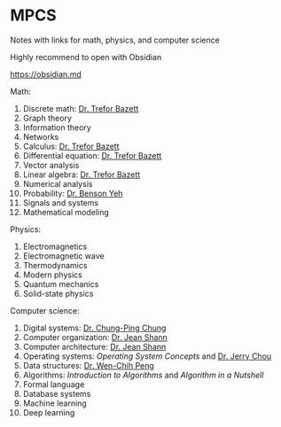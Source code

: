 # MPCS
Notes with links for math, physics, and computer science

Highly recommend to open with Obsidian

https://obsidian.md

Math: 
1. Discrete math: [Dr. Trefor Bazett](https://www.youtube.com/playlist?list=PLHXZ9OQGMqxersk8fUxiUMSIx0DBqsKZS)
2. Graph theory
3. Information theory
4. Networks
5. Calculus:  [Dr. Trefor Bazett](https://www.youtube.com/c/DrTreforBazett/playlists)
6. Differential equation: [Dr. Trefor Bazett](https://www.youtube.com/c/DrTreforBazett/playlists)
7. Vector analysis
8. Linear algebra:  [Dr. Trefor Bazett](https://www.youtube.com/playlist?list=PLHXZ9OQGMqxfUl0tcqPNTJsb7R6BqSLo6)
9. Numerical analysis
10. Probability: [Dr. Benson Yeh](https://www.youtube.com/playlist?list=PLw9fh2FrjAqu1Gj_WznO-humCJT-OB2zF)
11. Signals and systems
12. Mathematical modeling

Physics: 
1. Electromagnetics
2. Electromagnetic wave
3. Thermodynamics
4. Modern physics
5. Quantum mechanics
6. Solid-state physics

Computer science: 
1. Digital systems: [Dr. Chung-Ping Chung](https://www.youtube.com/watch?v=jB5jShUS6mg&list=PLj6E8qlqmkFvLrTINWmRqmc4ORb6ZOvnX)
2. Computer organization: [Dr. Jean Shann](https://www.youtube.com/playlist?list=PLQVlxVRlwkisVMS7BjfJoI3A748wp_kSx)
3. Computer architecture: [Dr. Jean Shann](https://www.youtube.com/watch?v=xNMmBXzjPb4&list=PLj6E8qlqmkFuNeStWpmAZh0Uq1-8Y8PeL)
4. Operating systems: *Operating System Concepts* and [Dr. Jerry Chou](https://www.youtube.com/playlist?list=PL9jciz8qz_zyO55qECi2PD3k6lgxluYEV)
5. Data structures: [Dr. Wen-Chih Peng](https://www.youtube.com/watch?v=3503j2L6qNA&list=PLj6E8qlqmkFusQlwukXMUDVdYfd7oPyr3)
6. Algorithms: *Introduction to Algorithms* and *Algorithm in a Nutshell*
7. Formal language
8. Database systems
9. Machine learning
10. Deep learning
